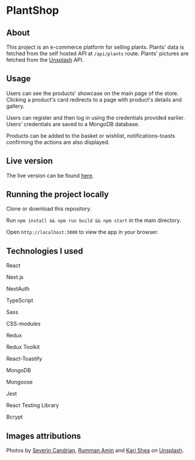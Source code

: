 # PlantShop

## About

This project is an e-commerce platform for selling plants. Plants' data is fetched from the self hosted API at `/api/plants` route. Plants' pictures are fetched from the [Unsplash]('https://unsplash.com/') API.

## Usage

Users can see the products' showcase on the main page of the store. Clicking a product's card redirects to a page with product's details and gallery.

Users can register and then log in using the credentials provided earlier. Users' credentials are saved to a MongoDB database.

Products can be added to the basket or wishlist, notifications-toasts confirming the actions are also displayed.

## Live version

The live version can be found [here](https://plant-shop-phi.vercel.app/).

## Running the project locally

Clone or download this repository.

Run `npm install && npm run build && npm start` in the main directory.

Open `http://localhost:3000` to view the app in your browser.

## Technologies I used

React

Next.js

NextAuth

TypeScript

Sass

CSS-modules

Redux

Redux Toolkit

React-Toastify

MongoDB

Mongoose

Jest

React Testing Library

Bcrypt

## Images attributions

Photos by <a href="https://unsplash.com/@feeypflanzen?utm_source=unsplash&utm_medium=referral&utm_content=creditCopyText">Severin Candrian</a>,
<a href="https://unsplash.com/@rumanamin?utm_source=unsplash&utm_medium=referral&utm_content=creditCopyText">Rumman Amin</a> and
<a href="https://unsplash.com/@karishea?utm_source=unsplash&utm_medium=referral&utm_content=creditCopyText">Kari Shea</a> on <a href="https://unsplash.com/s/photos/monstera?utm_source=unsplash&utm_medium=referral&utm_content=creditCopyText">Unsplash</a>.
